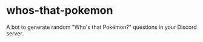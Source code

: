 # whos-that-pokemon
A bot to generate random "Who's that Pokémon?" questions in your Discord server.
